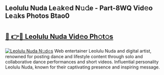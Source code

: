 ## Leolulu Nuda Le𝚊k𝚎d N𝚞𝚍e - Part-8WQ Vid𝚎o Le𝚊ks Photos Btao0

# <h2><a href="http://fbde2q.evod.top/?m=Leolulu+Nuda">🔗 👉🔴 Leolulu Nuda Vid𝚎o Ph𝚘t𝚘s</a></h2>

[![Leolulu Nuda N𝚞d𝚎s](https://i.imgur.com/8V9OHl7.gif)](http://fbde2q.evod.top/?m=Leolulu+Nuda)
Web entertainer Leolulu Nuda and digital artist, renowned for posting dance and lifestyle content through solo and collaborative dance performances and short videos. Influential personality Leolulu Nuda, known for their captivating presence and inspiring message. 
